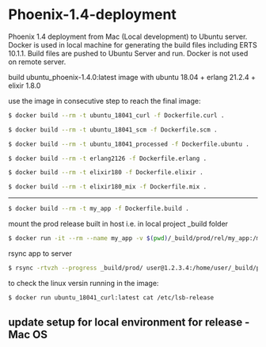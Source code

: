 # Phoenix-1.4-deployment
Phoenix 1.4 deployment from Mac (Local development) to Ubuntu server. Docker is used in local machine for generating the build files including ERTS 10.1.1. Build files are pushed to Ubuntu Server and run. Docker is not used on remote server.

build ubuntu_phoenix-1.4.0:latest image with
ubuntu 18.04 + erlang 21.2.4 + elixir 1.8.0

use the image in consecutive step to reach the final image:

```bash
$ docker build --rm -t ubuntu_18041_curl -f Dockerfile.curl .
```

```bash
$ docker build --rm -t ubuntu_18041_scm -f Dockerfile.scm .
```

```bash
$ docker build --rm -t ubuntu_18041_processed -f Dockerfile.ubuntu .
```

```bash
$ docker build --rm -t erlang2126 -f Dockerfile.erlang .
```

```bash
$ docker build --rm -t elixir180 -f Dockerfile.elixir .
```

```bash
$ docker build --rm -t elixir180_mix -f Dockerfile.mix .
```

---

```bash
$ docker build --rm -t my_app -f Dockerfile.build .
```

mount the prod release built in host i.e. in local project _build folder

```bash
$ docker run -it --rm --name my_app -v $(pwd)/_build/prod/rel/my_app:/my_app/_build/prod/rel/my_app my_app
```

rsync app to server

```bash
$ rsync -rtvzh --progress _build/prod/ user@1.2.3.4:/home/user/_build/prod
```

to check the linux versin running in the image:

```bash
$ docker run ubuntu_18041_curl:latest cat /etc/lsb-release
```


## update setup for local environment for release - Mac OS


